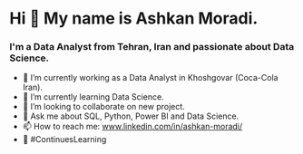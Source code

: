 # Hi 👋 My name is Ashkan Moradi. 
### I'm a Data Analyst from Tehran, Iran and passionate about Data Science.
- 🔭 I’m currently working as a Data Analyst in Khoshgovar (Coca-Cola Iran).
- 🌱 I’m currently learning Data Science.
- 👯 I’m looking to collaborate on new project.
- 💬 Ask me about SQL, Python, Power BI and Data Science.
- 📫 How to reach me: www.linkedin.com/in/ashkan-moradi/
- 💪 #ContinuesLearning
<!--
**AshkanMoradi/AshkanMoradi** is a ✨ _special_ ✨ repository because its `README.md` (this file) appears on your GitHub profile.

Here are some ideas to get you started:

- 🔭 I’m currently working on ...
- 🌱 I’m currently learning ...
- 👯 I’m looking to collaborate on ...
- 🤔 I’m looking for help with ...
- 💬 Ask me about ...
- 📫 How to reach me: ...
- 😄 Pronouns: ...
- ⚡ Fun fact: ...
-->
